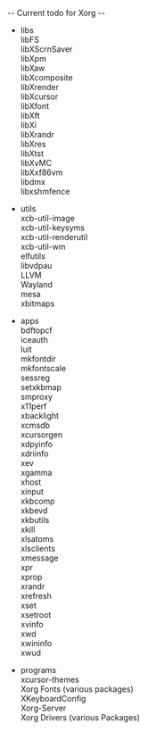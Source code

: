 -- Current todo for Xorg --

- libs  
libFS  
libXScrnSaver  
libXpm  
libXaw  
libXcomposite  
libXrender  
libXcursor  
libXfont  
libXft  
libXi  
libXrandr  
libXres  
libXtst  
libXvMC  
libXxf86vm  
libdmx  
libxshmfence  

- utils  
xcb-util-image  
xcb-util-keysyms  
xcb-util-renderutil  
xcb-util-wm  
elfutils  
libvdpau  
LLVM  
Wayland  
mesa  
xbitmaps  

- apps  
bdftopcf  
iceauth  
luit  
mkfontdir  
mkfontscale  
sessreg  
setxkbmap  
smproxy  
x11perf  
xbacklight  
xcmsdb  
xcursorgen  
xdpyinfo  
xdriinfo  
xev  
xgamma  
xhost  
xinput  
xkbcomp  
xkbevd  
xkbutils  
xkill  
xlsatoms  
xlsclients  
xmessage  
xpr  
xprop  
xrandr  
xrefresh  
xset  
xsetroot  
xvinfo  
xwd  
xwininfo  
xwud  

- programs  
xcursor-themes  
Xorg Fonts (various packages)  
XKeyboardConfig  
Xorg-Server  
Xorg Drivers (various Packages)  
